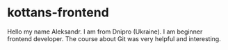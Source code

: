 # kottans-frontend

Hello my name Aleksandr. I am from Dnipro (Ukraine).
I am beginner frontend developer. The course about Git was very helpful and  interesting.